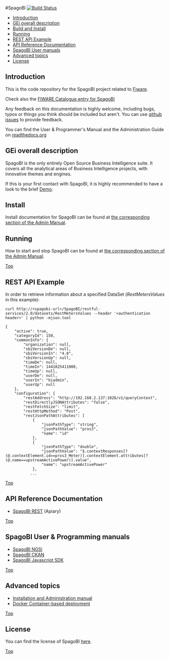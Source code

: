 

#<a name="top"></a>SpagoBI [![Build Status](https://travis-ci.org/SpagoBILabs/SpagoBI.svg?branch=master)](https://travis-ci.org/SpagoBILabs/SpagoBI)

* [Introduction](#introduction)
* [GEi overall description](#gei-overall-description)
* [Build and Install](#build-and-install)
* [Running](#running)
* [REST API Example](#rest-api-example)
* [API Reference Documentation](#api-reference-documentation)
* [SpagoBI User manuals](#spagobi-user-manuals)
* [Advanced topics](#advanced-topics)
* [License](#license)
		  
## Introduction

This is the code repository for the SpagoBI project related to [Fiware](http://www.fiware.org).

Check also the [FIWARE Catalogue entry for SpagoBI](http://catalogue.fiware.org/enablers/data-visualization-spagobi)

Any feedback on this documentation is highly welcome, including bugs, typos
or things you think should be included but aren't. You can use [github issues](https://github.com/SpagoBILabs/SpagoBI/issues) to provide feedback.

You can find the User & Programmer's Manual and the Administration Guide on [readthedocs.org](http://spagobi.readthedocs.org)

## GEi overall description

SpagoBI is the only entirely Open Source Business Intelligence suite. It covers all the analytical areas of Business Intelligence projects, with innovative themes and engines.

If this is your first contact with SpagoBI, it is highly recommended to have a look to the brief [Demo](http://demo.spagobi.org/Demo/index.html#).

## Install

Install documentation for SpagoBI can be found at [the corresponding section of the Admin Manual](doc/admin/README.md#installation).

## Running

How to start and stop SpagoBI can be found at [the corresponding section of the Admin Manual](doc/admin/README.md#how-to-start-and-stop-spagobi-server).

[Top](#top)

## REST API Example

In order to retrieve information about a specified DataSet (*RestMetersValues* in this example): 

``` 
curl http://<spagobi-url>/SpagoBI/restful-services/2.0/datasets/RestMetersValues --header '<authentication header>' | python -mjson.tool

{
    "active": true,
    "categoryId": 150,
    "commonInfo": {
        "organization": null,
        "sbiVersionDe": null,
        "sbiVersionIn": "4.0",
        "sbiVersionUp": null,
        "timeDe": null,
        "timeIn": 1441025411000,
        "timeUp": null,
        "userDe": null,
        "userIn": "biadmin",
        "userUp": null
    },
    "configuration": {
        "restAddress": "http://192.168.2.137:1026/v1/queryContext",
        "restDirectlyJSONAttributes": "false",
        "restFetchSize": "limit",
        "restHttpMethod": "Post",
        "restJsonPathAttributes": [
            {
                "jsonPathType": "string",
                "jsonPathValue": "pros3",
                "name": "id"
            },
            {
                "jsonPathType": "double",
                "jsonPathValue": "$.contextResponses[?(@.contextElement.id==pros3_Meter)].contextElement.attributes[?(@.name==upstreamActivePower)].value",
                "name": "upstreamActivePower"
            },
           ...
``` 

[Top](#top)

## API Reference Documentation

* [SpagoBI REST](http://docs.spagobi.apiary.io/#) (Apiary)

[Top](#top)

## SpagoBI User & Programming manuals

* [SpagoBI NGSI](doc/user/NGSI/README.md)
* [SpagoBI CKAN](doc/user/CKAN/README.md)
* [SpagoBI Javascript SDK](doc/user/JS/README.md)

[Top](#top)

## Advanced topics

* [Installation and Administration manual](doc/admin/README.md)
* [Docker Container-based deployment](docker/README.md)

[Top](#top)

## License

You can find the license of SpagoBI [here](http://www.spagobi.org/homepage/opensource/license/).

[Top](#top)
